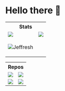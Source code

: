 # Hello there 👋

<!--
**Jeffresh/Jeffresh** is a ✨ _special_ ✨ repository because its `README.md` (this file) appears on your GitHub profile.

Here are some ideas to get you started:

- 🔭 I’m currently working on ...
- 🌱 I’m currently learning ...
- 👯 I’m looking to collaborate on ...
- 🤔 I’m looking for help with ...
- 💬 Ask me about ...
- 📫 How to reach me: ...
- 😄 Pronouns: ...
- ⚡ Fun fact: ...
-->

 <table style="width:100%">
  <tr>
    <th colspan="2">Stats</th>
  </tr>
  <tr>
    <td>
      <a href='https://github.com/Jeffresh?tab=repositories'>
      <img align="center" src="https://github-readme-stats.vercel.app/api?username=Jeffresh&show_icons=true&count_private=true&theme=tokyonight&layout=compact" />
    </a>
    </td>
         <td>
      <a href='https://github.com/Jeffresh?tab=repositories'>
      <img align="center" src="https://github-readme-stats.vercel.app/api/top-langs/?username=Jeffresh&show_icons=true&theme=tokyonight&hide=typescript,HTML&layout=compact" />
      </a>
    </td>
  </tr>
  <tr>
    <td>
      <p><img align="center" src="https://github-readme-streak-stats.herokuapp.com/?user=Jeffresh&count_private=true&theme=tokyonight" alt="Jeffresh" /></p>
    </td>
   
  </tr>
  
</table> 

<table style="width:100%">
    <tr>
    <th colspan="2">Repos</th>
  </tr>
  <tr>
    <td><a href="https://github.com/Jeffresh/tumor-growth-simulation">
  <img align="center" src="https://github-readme-stats.vercel.app/api/pin/?username=Jeffresh&repo=tumor-growth-simulation&theme=tokyonight" />
</a></td>
    <td><a href="https://github.com/Jeffresh/cellular-automata-simulator-1D">
  <img align="center" src="https://github-readme-stats.vercel.app/api/pin/?username=Jeffresh&repo=cellular-automata-simulator-1D&theme=tokyonight" />
</a>  </td>
  </tr>
  <tr>
    <td><a href="https://github.com/Jeffresh/mandelbrot-set">
  <img align="center" src="https://github-readme-stats.vercel.app/api/pin/?username=Jeffresh&repo=parallel-mandelbrot-set&theme=tokyonight" />
</a> </td>
    <td><a href="https://github.com/Jeffresh/Belousov-Zhabotinsky-reaction">
  <img align="center" src="https://github-readme-stats.vercel.app/api/pin/?username=Jeffresh&repo=Belousov-Zhabotinsky-reaction&theme=tokyonight" />
</a> </td>
  </tr>
</table>
